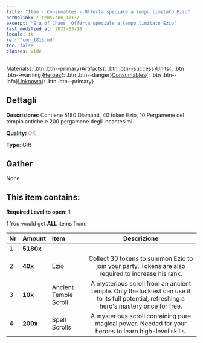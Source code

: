 ```yaml
---
title: "Item - Consumables - Offerta speciale a tempo limitato Ezio"
permalink: /Items/con_1813/
excerpt: "Era of Chaos  Offerta speciale a tempo limitato Ezio"
last_modified_at: 2021-03-18
locale: it
ref: "con_1813.md"
toc: false
classes: wide
---
```

 [Materials](/it/Items/){: .btn .btn--primary}[Artifacts](/it/Items/Artifacts/){: .btn .btn--success}[Units](/it/Items/Units/){: .btn .btn--warning}[Heroes](/it/Items/Heroes/){: .btn .btn--danger}[Consumables](/it/Items/Consumables/){: .btn .btn--info}[Unknown](/it/Items/Unknown/){: .btn .btn--primary}

## Dettagli
 **Descrizione:** Contiene 5180 Diamanti, 40 token Ezio, 10 Pergamene del tempio antiche e 200 pergamene degli incantesimi.

 **Quality:** <span style="color: #DA70D6">OK</span>

 **Type:** Gift

## Gather

  None

## This item contains:

 **Required Level to open:** 1

 1 You would get **ALL** items  from:

  | Nr | Amount |     Item    | Descrizione |
  |:---|:-------|:------------|:-----------:|
  | 1 |  **5180x** | <i class="fas fa-gem"/> |  | 
  | 2 |  **40x** | Ezio | Collect 30 tokens to summon Ezio to join your party. Tokens are also required to increase his rank.  | 
  | 3 |  **10x** | Ancient Temple Scroll | A mysterious scroll from an ancient temple. Only the luckiest can use it to its full potential, refreshing a hero's mastery once for free.  | 
  | 4 |  **200x** | Spell Scrolls | A mysterious scroll containing pure magical power. Needed for your heroes to learn high-level skills.  | 
